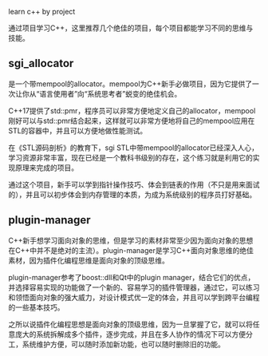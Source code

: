 learn c++ by project

通过项目学习C++，这里推荐几个绝佳的项目，每个项目都能学习不同的思维与技能。

## sgi_allocator

是一个带mempool的allocator。mempool为C++新手必做项目，因为它提供了一次让你从“语言使用者”向“系统思考者”蜕变的绝佳机会。

C++17提供了std::pmr，程序员可以非常方便地定义自己的allocator，mempool刚好可以与std::pmr结合起来，这样就可以非常方便地将自己的mempool应用在STL的容器中，并且可以方便地做性能测试。

在《STL源码剖析》的教育下，sgi STL中带mempool的allocator已经深入人心，学习资源非常丰富，现在已经是一个教科书级别的存在，这个练习就是利用它的实现原理来完成的项目。

通过这个项目，新手可以学到指针操作技巧、体会到链表的作用（不只是用来面试的），并且可以初步体会到内存管理的本质，为成为系统级别的程序员打好基础。

## plugin-manager

C++新手想学习面向对象的思维，但是学习的素材非常至少因为面向对象的思想在C++中并不是绝对的主流）。plugin-manager是学习C++面向对象思维的绝佳素材，因为插件化编程思维是面向对象的顶级思维。

plugin-manager参考了boost::dll和Qt中的plugin manager，结合它们的优点，并选择容易实现的功能做了一个新的、容易学习的插件管理器，通过它，可以练习和领悟面向对象的强大威力，对设计模式优一定的体会，并且可以学到跨平台编程的一些基本技巧。

之所以说插件化编程思想是面向对象的顶级思维，因为一旦掌握了它，就可以将任意庞大的系统拆解成多个插件，逐步完成，并且在多人协作的情况下可以方便分工，系统维护方便，可以随时添加新功能，也可以随时删除旧的功能。



